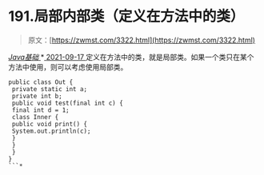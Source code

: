 <!--yml
category: 未分类
date: 0001-01-01 00:00:00
--->

# 191.局部内部类（定义在方法中的类）

> 原文：[https://zwmst.com/3322.html](https://zwmst.com/3322.html)

   [ *Java基础* ](https://zwmst.com/java%e5%9f%ba%e7%a1%80)*[ <time datetime="2021-09-18T01:38:41+08:00"> 2021-09-17 </time> ](https://zwmst.com/3322.html)  定义在方法中的类，就是局部类。如果一个类只在某个方法中使用，则可以考虑使用局部类。

```
public class Out {
 private static int a;
 private int b;
 public void test(final int c) {
 final int d = 1;
 class Inner {
 public void print() {
 System.out.println(c);
 }
 }
 }
} 
```*